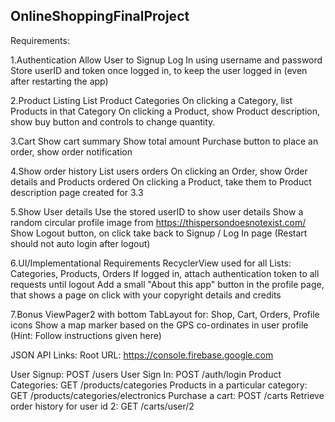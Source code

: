 ## OnlineShoppingFinalProject ##



Requirements:

1.Authentication
Allow User to Signup
Log In using username and password
Store userID and token once logged in, to keep the user logged in (even after restarting the app)

2.Product Listing
List Product Categories
On clicking a Category, list Products in that Category
On clicking a Product, show Product description, show buy button and controls to change quantity.

3.Cart
Show cart summary
Show total amount
Purchase button to place an order, show order notification

4.Show order history
List users orders
On clicking an Order, show Order details and Products ordered
On clicking a Product, take them to Product description page created for 3.3

5.Show User details
Use the stored userID to show user details
Show a random circular profile image from https://thispersondoesnotexist.com/
Show Logout button, on click take back to Signup / Log In page (Restart should not auto login after logout)

6.UI/Implementational Requirements
RecyclerView used for all Lists: Categories, Products, Orders
If logged in, attach authentication token to all requests until logout
Add a small "About this app" button in the profile page, that shows a page on click with your copyright details and credits

7.Bonus
ViewPager2 with bottom TabLayout for: Shop, Cart, Orders, Profile icons
Show a map marker based on the GPS co-ordinates in user profile (Hint: Follow instructions given here)

JSON API Links:
Root URL: https://console.firebase.google.com

User Signup: POST /users
User Sign In: POST /auth/login
Product Categories: GET /products/categories
Products in a particular category: GET /products/categories/electronics
Purchase a cart: POST /carts
Retrieve order history for user id 2: GET /carts/user/2
